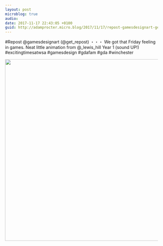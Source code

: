 ```yaml
---
layout: post
microblog: true
audio: 
date: 2017-11-17 22:43:05 +0100
guid: http://adamprocter.micro.blog/2017/11/17/repost-gamesdesignart-getrepostwe.html
---
```

#Repost @gamesdesignart (@get_repost)
・・・
We got that Friday feeling in games. Neat little animation from @_lewis_hill Year 1 (sound UP!) #excitingtimesatwsa #gamesdesign #gdafam #gda #winchester

<img src="http://discursive.adamprocter.co.uk/uploads/2017/900dce05ec.jpg" width="600" height="600" />

